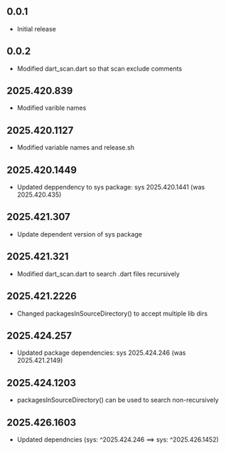 ## 0.0.1

- Initial release

## 0.0.2

- Modified dart_scan.dart so that scan exclude comments

## 2025.420.839

- Modified varible names

## 2025.420.1127

- Modified variable names and release.sh

## 2025.420.1449

- Updated deppendency to sys package: sys 2025.420.1441 (was 2025.420.435)

## 2025.421.307

- Update dependent version of sys package

## 2025.421.321

- Modified dart_scan.dart to search .dart files recursively

## 2025.421.2226

- Changed packagesInSourceDirectory() to accept multiple lib dirs

## 2025.424.257

- Updated package dependencies: sys 2025.424.246 (was 2025.421.2149)

## 2025.424.1203

- packagesInSourceDirectory() can be used to search non-recursively

## 2025.426.1603

- Updated dependncies (sys: ^2025.424.246 ==> sys: ^2025.426.1452)
